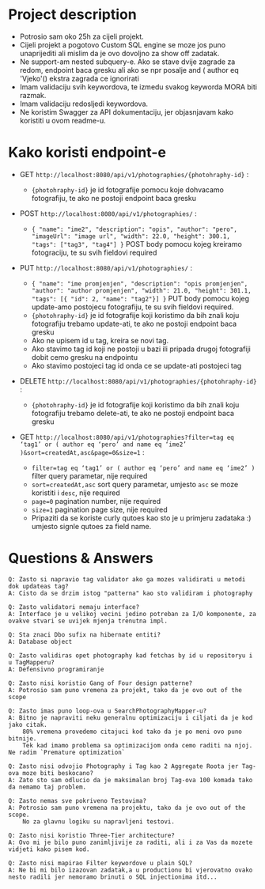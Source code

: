 # Project description

- Potrosio sam oko 25h za cijeli projekt. 
- Cijeli projekt a pogotovo Custom SQL engine se moze jos puno unaprijediti ali mislim da je ovo dovoljno za show off zadatak.
- Ne support-am nested subquery-e. Ako se stave dvije zagrade za redom, endpoint baca gresku ali ako se npr posalje and ( author eq 'Vjeko'() ekstra zagrada ce ignorirati
- Imam validaciju svih keywordova, te izmedu svakog keyworda MORA biti razmak.
- Imam validaciju redosljedi keywordova.
- Ne koristim Swagger za API dokumentaciju, jer objasnjavam kako koristiti u ovom readme-u.

# Kako koristi endpoint-e

- GET `http://localhost:8080/api/v1/photographies/{photohraphy-id}` :
    - `{photohraphy-id}` je id fotografije pomocu koje dohvacamo fotografiju, te ako ne postoji endpoint baca gresku


- POST `http://localhost:8080/api/v1/photographies/` :
    - `{
      "name": "ime2",
      "description": "opis",
      "author": "pero",
      "imageUrl": "image url",
      "width": 22.0,
      "height": 300.1,
      "tags": ["tag3", "tag4"]
      }` POST body pomocu kojeg kreiramo fotograciju, te su svih fieldovi required


- PUT `http://localhost:8080/api/v1/photographies/` :
    - `{
      "name": "ime promjenjen",
      "description": "opis promjenjen",
      "author": "author promjenjen",
      "width": 21.0,
      "height": 301.1,
      "tags": [{
      "id": 2,
      "name": "tag2"}]
      }` PUT body pomocu kojeg update-amo postojecu fotografiju, te su svih fieldovi required.
    - `{photohraphy-id}` je id fotografije  koji koristimo da bih znali koju fotografiju trebamo update-ati, te ako ne postoji endpoint baca gresku
    - Ako ne upisem id u tag, kreira se novi tag.
    - Ako stavimo tag id koji ne postoji u bazi ili pripada drugoj fotografiji dobit cemo gresku na endpointu
    - Ako stavimo postojeci tag id onda ce se update-ati postojeci tag 


- DELETE `http://localhost:8080/api/v1/photographies/{photohraphy-id}` :
    - `{photohraphy-id}` je id fotografije koji koristimo da bih znali koju fotografiju trebamo delete-ati, te ako ne postoji endpoint baca gresku


- GET `http://localhost:8080/api/v1/photographies?filter=tag eq ‘tag1’ or ( author eq ‘pero’ and name eq ‘ime2’ )&sort=createdAt,asc&page=0&size=1` :
    - `filter=tag eq ‘tag1’ or ( author eq ‘pero’ and name eq ‘ime2’ )` filter query parametar, nije required
    - `sort=createdAt,asc` sort query parametar, umjesto `asc` se moze koristiti i `desc`, nije required
    - `page=0` pagination number, nije required
    - `size=1` pagination page size, nije required
    - Pripaziti da se koriste curly qutoes kao sto je u primjeru zadataka :) umjesto signle qutoes za field name.

# Questions & Answers

    Q: Zasto si napravio tag validator ako ga mozes validirati u metodi dok updateas tag?
    A: Cisto da se drzim istog "patterna" kao sto validiram i photography

    Q: Zasto validatori nemaju interface?   
    A: Interface je u velikoj vecini jedino potreban za I/O komponente, za ovakve stvari se uvijek mjenja trenutna impl.

    Q: Sta znaci Dbo sufix na hibernate entiti?
    A: Database object

    Q: Zasto validiras opet photography kad fetchas by id u repositoryu i u TagMapperu?
    A: Defensivno programiranje

    Q: Zasto nisi koristio Gang of Four design patterne?
    A: Potrosio sam puno vremena za projekt, tako da je ovo out of the scope

    Q: Zasto imas puno loop-ova u SearchPhotographyMapper-u?
    A: Bitno je napraviti neku generalnu optimizaciju i ciljati da je kod jako citak. 
        80% vremena provedemo citajuci kod tako da je po meni ovo puno bitnije. 
        Tek kad imamo problema sa optimizacijom onda cemo raditi na njoj. Ne radim `Premature optimization`

    Q: Zasto nisi odvojio Photography i Tag kao 2 Aggregate Roota jer Tag-ova moze biti beskocano?
    A: Zato sto sam odlucio da je maksimalan broj Tag-ova 100 komada tako da nemamo taj problem.

    Q: Zasto nemas sve pokriveno Testovima?
    A: Potrosio sam puno vremena na projektu, tako da je ovo out of the scope.
        No za glavnu logiku su napravljeni testovi.

    Q: Zasto nisi koristio Three-Tier architecture?
    A: Ovo mi je bilo puno zanimljivije za raditi, ali i za Vas da mozete vidjeti kako pisem kod.
    
    Q: Zasto nisi mapirao Filter keywordove u plain SQL?
    A: Ne bi mi bilo izazovan zadatak,a u productionu bi vjerovatno ovako nesto radili jer nemoramo brinuti o SQL injectionima itd...

    